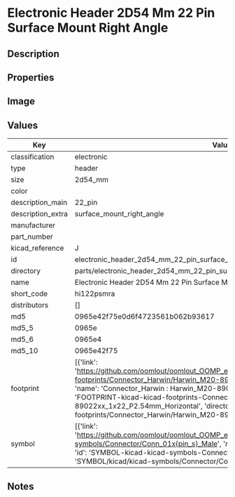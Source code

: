 # Electronic Header 2D54 Mm 22 Pin Surface Mount Right Angle

## Description

## Properties


## Image


## Values

| Key | Value |
| --- | --- |
| classification | electronic |
| type | header |
| size | 2d54_mm |
| color |  |
| description_main | 22_pin |
| description_extra | surface_mount_right_angle |
| manufacturer |  |
| part_number |  |
| kicad_reference | J |
| id | electronic_header_2d54_mm_22_pin_surface_mount_right_angle |
| directory | parts/electronic_header_2d54_mm_22_pin_surface_mount_right_angle |
| name | Electronic Header 2D54 Mm 22 Pin Surface Mount Right Angle |
| short_code | hi122psmra |
| distributors | [] |
| md5 | 0965e42f75e0d6f4723561b062b93617 |
| md5_5 | 0965e |
| md5_6 | 0965e4 |
| md5_10 | 0965e42f75 |
| footprint | [{'link': 'https://github.com/oomlout/oomlout_OOMP_eda_V2/tree/main/FOOTPRINT/kicad/kicad-footprints/Connector_Harwin/Harwin_M20-89022xx_1x22_P2.54mm_Horizontal', 'name': 'Connector_Harwin : Harwin_M20-89022xx_1x22_P2.54mm_Horizontal', 'id': 'FOOTPRINT-kicad-kicad-footprints-Connector_Harwin-Harwin_M20-89022xx_1x22_P2.54mm_Horizontal', 'directory': 'FOOTPRINT/kicad/kicad-footprints/Connector_Harwin/Harwin_M20-89022xx_1x22_P2.54mm_Horizontal/'}] |
| symbol | [{'link': 'https://github.com/oomlout/oomlout_OOMP_eda_V2/tree/main/SYMBOL/kicad/kicad-symbols/Connector/Conn_01x{pin_s}_Male', 'name': 'Connector : Conn_01x22_Male', 'id': 'SYMBOL-kicad-kicad-symbols-Connector-Conn_01x22_Male', 'directory': 'SYMBOL/kicad/kicad-symbols/Connector/Conn_01x22_Male/'}] |

## Notes

